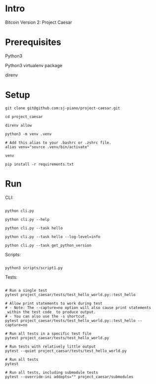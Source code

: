 # Intro

Bitcoin Version 2: Project Caesar




# Prerequisites


Python3

Python3 virtualenv package

direnv




# Setup


```
git clone git@github.com:sj-piano/project-caesar.git

cd project_caesar

direnv allow

python3 -m venv .venv

# Add this alias to your .bashrc or .zshrc file.
alias venv="source .venv/bin/activate"

venv

pip install -r requirements.txt
```




# Run




CLI:

```

python cli.py

python cli.py --help

python cli.py --task hello

python cli.py --task hello --log-level=info

python cli.py --task get_python_version

```




Scripts:

```

python3 scripts/script1.py

```




Tests:

```

# Run a single test
pytest project_caesar/tests/test_hello_world.py::test_hello

# Allow print statements to work during test
# - Note: The --capture=no option will also cause print statements _within the test code_ to produce output.
# - You can also use the -s shortcut.
pytest project_caesar/tests/test_hello_world.py::test_hello --capture=no

# Run all tests in a specific test file
pytest project_caesar/tests/test_hello_world.py

# Run tests with relatively little output
pytest --quiet project_caesar/tests/test_hello_world.py

# Run all tests
pytest

# Run all tests, including submodule tests
pytest --override-ini addopts="" project_caesar/submodules

```



